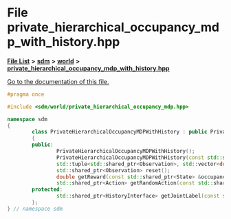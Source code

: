 
# File private\_hierarchical\_occupancy\_mdp\_with\_history.hpp

[**File List**](files.md) **>** [**sdm**](dir_ae1b8d8c3d2627954ba53c22978558f0.md) **>** [**world**](dir_414fa79a2aeb4aba632c04a0d3a53fff.md) **>** [**private\_hierarchical\_occupancy\_mdp\_with\_history.hpp**](private__hierarchical__occupancy__mdp__with__history_8hpp.md)

[Go to the documentation of this file.](private__hierarchical__occupancy__mdp__with__history_8hpp.md) 


````cpp
#pragma once

#include <sdm/world/private_hierarchical_occupancy_mdp.hpp>

namespace sdm
{
        class PrivateHierarchicalOccupancyMDPWithHistory : public PrivateHierarchicalOccupancyMDP
        {
        public:
                PrivateHierarchicalOccupancyMDPWithHistory();
                PrivateHierarchicalOccupancyMDPWithHistory(const std::shared_ptr<MPOMDPInterface> &dpomdp, number memory = -1, bool compression = true, bool store_states = true, bool store_actions = true, int batch_size = 0);
                std::tuple<std::shared_ptr<Observation>, std::vector<double>, bool> step(std::shared_ptr<Action> action);
                std::shared_ptr<Observation> reset();
                double getReward(const std::shared_ptr<State> &occupancy_state, const std::shared_ptr<Action> &decision_rule, number t = 0);
                std::shared_ptr<Action> getRandomAction(const std::shared_ptr<Observation> &observation, number t);
        protected:
                std::shared_ptr<HistoryInterface> getJointLabel(const std::shared_ptr<HistoryInterface> &joint_history, const std::shared_ptr<State> &occupancy_state);
        };
} // namespace sdm
````


